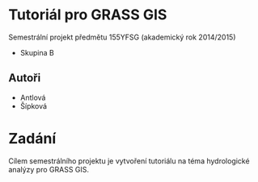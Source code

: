 ﻿#  Tutoriál pro GRASS GIS

Semestrální projekt předmětu 155YFSG (akademický rok 2014/2015)

* Skupina B

## Autoři

* Antlová
* Šípková 

# Zadání

Cílem semestrálního projektu je vytvoření tutoriálu na téma hydrologické analýzy pro GRASS GIS.